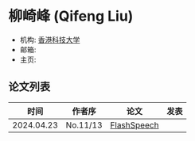 # 柳崎峰 (Qifeng Liu)

- 机构: [香港科技大学](../Institutions/CHN-HKUST_香港科技大学.md)
- 邮箱: 
- 主页: 

## 论文列表

| 时间 | 作者序 | 论文 | 发表 |
|:-:|:-:|---|---|
| 2024.04.23 | No.11/13 | [FlashSpeech](../Models/Diffusion/2024.04.23_FlashSpeech.md) |